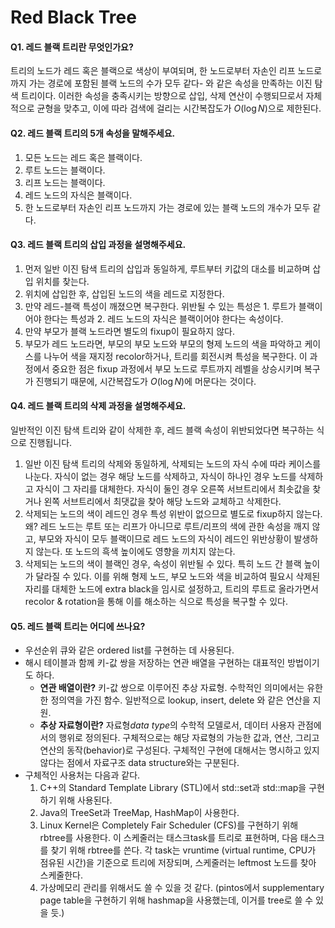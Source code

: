 # Red Black Tree

#### Q1. 레드 블랙 트리란 무엇인가요?
트리의 노드가 레드 혹은 블랙으로 색상이 부여되며, 한 노드로부터 자손인 리프 노드로까지 가는 경로에 포함된 블랙 노드의 수가 모두 같다- 와 같은 속성을 만족하는 이진 탐색 트리이다. 이러한 속성을 충족시키는 방향으로 삽입, 삭제 연산이 수행되므로서 자체적으로 균형을 맞추고, 이에 따라 검색에 걸리는 시간복잡도가 $O(\log N)$으로 제한된다.

#### Q2. 레드 블랙 트리의 5개 속성을 말해주세요.
1. 모든 노드는 레드 혹은 블랙이다.
2. 루트 노드는 블랙이다.
3. 리프 노드는 블랙이다.
4. 레드 노드의 자식은 블랙이다.
5. 한 노드로부터 자손인 리프 노드까지 가는 경로에 있는 블랙 노드의 개수가 모두 같다.

#### Q3. 레드 블랙 트리의 삽입 과정을 설명해주세요.
1. 먼저 일반 이진 탐색 트리의 삽입과 동일하게, 루트부터 키값의 대소를 비교하며 삽입 위치를 찾는다.
2. 위치에 삽입한 후, 삽입된 노드의 색을 레드로 지정한다.
3. 만약 레드-블랙 특성이 깨졌으면 복구한다. 위반될 수 있는 특성은 1. 루트가 블랙이어야 한다는 특성과 2. 레드 노드의 자식은 블랙이어야 한다는 속성이다.
3. 만약 부모가 블랙 노드라면 별도의 fixup이 필요하지 않다.
4. 부모가 레드 노드라면, 부모의 부모 노드와 부모의 형제 노드의 색을 파악하고 케이스를 나누어 색을 재지정 recolor하거나, 트리를 회전시켜 특성을 복구한다. 이 과정에서 중요한 점은 fixup 과정에서 부모 노드로 루트까지 레벨을 상승시키며 복구가 진행되기 때문에, 시간복잡도가 $O(\log N)$에 머문다는 것이다.

#### Q4. 레드 블랙 트리의 삭제 과정을 설명해주세요.
일반적인 이진 탐색 트리와 같이 삭제한 후, 레드 블랙 속성이 위반되었다면 복구하는 식으로 진행됩니다.

1. 일반 이진 탐색 트리의 삭제와 동일하게, 삭제되는 노드의 자식 수에 따라 케이스를 나눈다. 자식이 없는 경우 해당 노드를 삭제하고, 자식이 하나인 경우 노드를 삭제하고 자식이 그 자리를 대체한다. 자식이 둘인 경우 오른쪽 서브트리에서 최솟값을 찾거나 왼쪽 서브트리에서 최댓값을 찾아 해당 노드와 교체하고 삭제한다.
2. 삭제되는 노드의 색이 레드인 경우 특성 위반이 없으므로 별도로 fixup하지 않는다. 왜? 레드 노드는 루트 또는 리프가 아니므로 루트/리프의 색에 관한 속성을 깨지 않고, 부모와 자식이 모두 블랙이므로 레드 노드의 자식이 레드인 위반상황이 발생하지 않는다. 또 노드의 흑색 높이에도 영향을 끼치지 않는다.
3. 삭제되는 노드의 색이 블랙인 경우, 속성이 위반될 수 있다. 특히 노드 간 블랙 높이가 달라질 수 있다. 이를 위해 형제 노드, 부모 노드와 색을 비교하여 필요시 삭제된 자리를 대체한 노드에 extra black을 임시로 설정하고, 트리의 루트로 올라가면서 recolor & rotation을 통해 이를 해소하는 식으로 특성을 복구할 수 있다.

#### Q5. 레드 블랙 트리는 어디에 쓰나요?

* 우선순위 큐와 같은 ordered list를 구현하는 데 사용된다.
* 해시 테이블과 함께 키-값 쌍을 저장하는 연관 배열을 구현하는 대표적인 방법이기도 하다.
    * **연관 배열이란?** 키-값 쌍으로 이루어진 추상 자료형. 수학적인 의미에서는 유한한 정의역을 가진 함수. 일반적으로 lookup, insert, delete 와 같은 연산을 지원.
    * **추상 자료형이란?** 자료형*data type*의 수학적 모델로서, 데이터 사용자 관점에서의 행위로 정의된다. 구체적으로는 해당 자료형의 가능한 값과, 연산, 그리고 연산의 동작(behavior)로 구성된다. 구체적인 구현에 대해서는 명시하고 있지 않다는 점에서 자료구조 data structure와는 구분된다.
* 구체적인 사용처는 다음과 같다.
    1. C++의 Standard Template Library (STL)에서 std::set과 std::map을 구현하기 위해 사용된다.
    2. Java의 TreeSet과 TreeMap, HashMap이 사용한다.
    3. Linux Kernel은 Completely Fair Scheduler (CFS)를 구현하기 위해 rbtree를 사용한다. 이 스케줄러는 태스크task를 트리로 표현하며, 다음 태스크를 찾기 위해 rbtree를 쓴다. 각 task는 vruntime (virtual runtime, CPU가 점유된 시간)을 기준으로 트리에 저장되며, 스케줄러는 leftmost 노드를 찾아 스케줄한다.
    4. 가상메모리 관리를 위해서도 쓸 수 있을 것 같다. (pintos에서 supplementary page table을 구현하기 위해 hashmap을 사용했는데, 이거를 tree로 쓸 수 있을 듯.)
